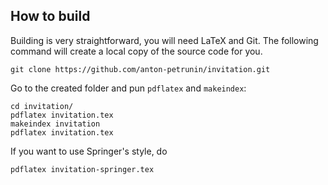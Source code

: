 ## How to build

Building is very straightforward, you will need LaTeX and Git.
The following command will create a local copy of the source code for you.

`git clone https://github.com/anton-petrunin/invitation.git`

Go to the created folder and pun `pdflatex` and `makeindex`:

`cd invitation/`<br/>
`pdflatex invitation.tex`<br/>
`makeindex invitation`<br/>
`pdflatex invitation.tex`

If you want to use Springer's style, do 

`pdflatex invitation-springer.tex`
